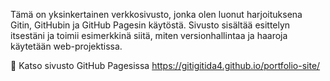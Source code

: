 Tämä on yksinkertainen verkkosivusto, jonka olen luonut harjoituksena Gitin, GitHubin ja GitHub Pagesin käytöstä. Sivusto sisältää esittelyn itsestäni ja toimii esimerkkinä siitä, miten versionhallintaa ja haaroja käytetään web-projektissa.

🔗 Katso sivusto GitHub Pagesissa
https://gitigitida4.github.io/portfolio-site/
